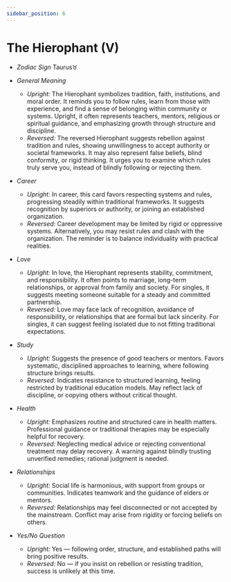 ```yaml
---
sidebar_position: 6
---
```


# The Hierophant (V)

- *Zodiac Sign* Taurus♉️
- *General Meaning*
  - *Upright:* The Hierophant symbolizes tradition, faith, institutions, and moral order. It reminds you to follow rules, learn from those with experience, and find a sense of belonging within community or systems. Upright, it often represents teachers, mentors, religious or spiritual guidance, and emphasizing growth through structure and discipline.
  - *Reversed:* The reversed Hierophant suggests rebellion against tradition and rules, showing unwillingness to accept authority or societal frameworks. It may also represent false beliefs, blind conformity, or rigid thinking. It urges you to examine which rules truly serve you, instead of blindly following or rejecting them.
- *Career*
  - *Upright:* In career, this card favors respecting systems and rules, progressing steadily within traditional frameworks. It suggests recognition by superiors or authority, or joining an established organization.
  - *Reversed:* Career development may be limited by rigid or oppressive systems. Alternatively, you may resist rules and clash with the organization. The reminder is to balance individuality with practical realities.
- *Love*
  - *Upright:* In love, the Hierophant represents stability, commitment, and responsibility. It often points to marriage, long-term relationships, or approval from family and society. For singles, it suggests meeting someone suitable for a steady and committed partnership.
  - *Reversed:* Love may face lack of recognition, avoidance of responsibility, or relationships that are formal but lack sincerity. For singles, it can suggest feeling isolated due to not fitting traditional expectations.
- *Study*
  - *Upright:* Suggests the presence of good teachers or mentors. Favors systematic, disciplined approaches to learning, where following structure brings results.
  - *Reversed:* Indicates resistance to structured learning, feeling restricted by traditional education models. May reflect lack of discipline, or copying others without critical thought.
- *Health*
  - *Upright:* Emphasizes routine and structured care in health matters. Professional guidance or traditional therapies may be especially helpful for recovery.
  - *Reversed:* Neglecting medical advice or rejecting conventional treatment may delay recovery. A warning against blindly trusting unverified remedies; rational judgment is needed.
- *Relationships*
  - *Upright:* Social life is harmonious, with support from groups or communities. Indicates teamwork and the guidance of elders or mentors.
  - *Reversed:* Relationships may feel disconnected or not accepted by the mainstream. Conflict may arise from rigidity or forcing beliefs on others.

- *Yes/No Question*
  - *Upright:* Yes — following order, structure, and established paths will bring positive results.
  - *Reversed:* No — if you insist on rebellion or resisting tradition, success is unlikely at this time.
